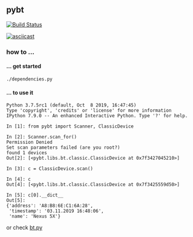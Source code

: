 ## pybt
[![Build Status](https://build.eberlein.io/buildStatus/icon?job=python_pybt)](https://build.eberlein.io/job/python_pybt/)

[![asciicast](https://asciinema.org/a/299826.svg)](https://asciinema.org/a/299826)

### how to ...
#### ... get started
```shell script
./dependencies.py
```

#### ... to use it
```
Python 3.7.5rc1 (default, Oct  8 2019, 16:47:45) 
Type 'copyright', 'credits' or 'license' for more information
IPython 7.9.0 -- An enhanced Interactive Python. Type '?' for help.

In [1]: from pybt import Scanner, ClassicDevice                                                                                                                                        

In [2]: Scanner.scan_for()                                                                                                                                                             
Permission Denied
Set scan parameters failed (are you root?)
found 1 devices
Out[2]: [<pybt.libs.bt.classic.ClassicDevice at 0x7f3427045210>]

In [3]: c = ClassicDevice.scan()                                                                                                                                                       

In [4]: c                                                                                                                                                                              
Out[4]: [<pybt.libs.bt.classic.ClassicDevice at 0x7f3425559d50>]

In [5]: c[0].__dict__                                                                                                                                                                  
Out[5]: 
{'address': 'A8:B8:6E:C1:6A:28',
 'timestamp': '03.11.2019 16:48:06',
 'name': 'Nexus 5X'}

```

or check [bt.py](https://github.com/nbdy/pybt/blob/master/bt.py)
